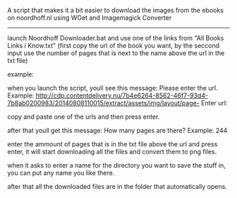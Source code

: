 A script that makes it a bit easier to download the images from the ebooks on noordhoff.nl using WGet and Imagemagick Converter
_______________________________________________________________________________________________________________________________________________________________
launch Noordhoff Downloader.bat and use one of the links from "All Books Links i Know.txt" (first copy the url of the book you want, by the seccond input use the number of pages that is next to the name above the url in the txt file)


example:

when you launch the script, youll see this message: 
Please enter the url. Example: http://cdp.contentdelivery.nu/7b4e6264-8562-46f7-93d4-7b8ab0200983/20140808110015/extract/assets/img/layout/page-
Enter url:

copy and paste one of the urls and then press enter.

after that youll get this message:
How many pages are there? Example: 244

enter the ammount of pages that is in the txt file above the url and press enter, it will start downloading all the files and convert them to png files.

when it asks to enter a name for the directory you want to save the stuff in, you can put any name you like there.

after that all the downloaded files are in the folder that automatically opens.
